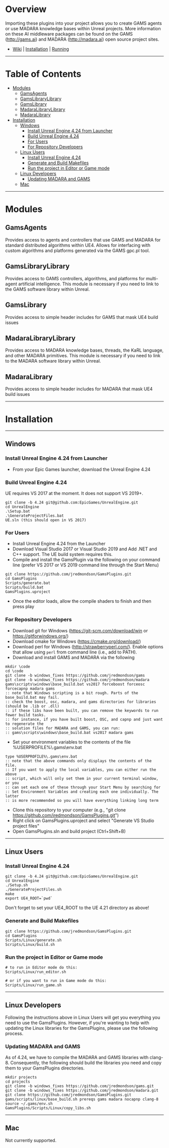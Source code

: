 # Overview

Importing these plugins into your project allows you to create
GAMS agents or use MADARA knowledge bases within Unreal projects.
More information on these AI middleware packages can be found on
the GAMS (http://gams.ai) and MADARA (http://madara.ai) open source
project sites.

* [Wiki](https://github.com/jredmondson/GamsPlugins/wiki) | [Installation](https://github.com/jredmondson/GamsPlugins/wiki/Installation) | [Running](https://github.com/jredmondson/GamsPlugins/wiki/RunningSimulations)

---

# Table of Contents

  * [Modules](#modules)
    * [GamsAgents](#gamsagents)
    * [GamsLibraryLibrary](#gamslibrarylibrary)
    * [GamsLibrary](#gamslibrary)
    * [MadaraLibraryLibrary](#madaralibrarylibrary)
    * [MadaraLibrary](#madaralibrary)
  * [Installation](#installation)
    * [Windows](#windows)
      * [Install Unreal Engine 4.24 from Launcher](#install-unreal-engine-424-from-launcher)
      * [Build Unreal Engine 4.24](#build-unreal-engine-424)
      * [For Users](#for-users)
      * [For Repository Developers](#for-repository-developers)
    * [Linux Users](#linux-users)
      * [Install Unreal Engine 4.24](#install-unreal-engine-424)
      * [Generate and Build Makefiles](#generate-and-build-makefiles)
      * [Run the project in Editor or Game mode](#run-the-project-in-editor-or-game-mode)
    * [Linux Developers](#linux-developers)
      * [Updating MADARA and GAMS](#updating-madara-and-gams)
    * [Mac](#mac)
   
---

# Modules

## GamsAgents

Provides access to agents and controllers that use GAMS and MADARA for
standard distributed algorithms within UE4. Allows for interfacing with
custom algorithms and platforms generated via the GAMS gpc.pl tool.

## GamsLibraryLibrary

Provides access to GAMS controllers, algorithms, and platforms for multi-agent
artificial intelligence. This module is necessary if you need to link to the
GAMS software library within Unreal.

## GamsLibrary

Provides access to simple header includes for GAMS that mask UE4 build issues

## MadaraLibraryLibrary

Provides access to MADARA knowledge bases, threads, the KaRL language, and other
MADARA primitives. This module is necessary if you need to link to the
MADARA software library within Unreal.

## MadaraLibrary

Provides access to simple header includes for MADARA that mask UE4 build issues

---

# Installation

---

## Windows

### Install Unreal Engine 4.24 from Launcher
  * From your Epic Games launcher, download the Unreal Engine 4.24
  
### Build Unreal Engine 4.24

UE requires VS 2017 at the moment. It does not support VS 2019+.

```
git clone -b 4.24 git@github.com:EpicGames/UnrealEngine.git
cd UnrealEngine
.\Setup.bat
.\GenerateProjectFiles.bat
UE.sln (this should open in VS 2017)

```

### For Users
  * Install Unreal Engine 4.24 from the Launcher
  * Download Visual Studio 2017 or Visual Studio 2019 and Add .NET and C++ support. The UE build system requires this.
  * Compile and install the GamsPlugin via the following on your command line (prefer VS 2017 or VS 2019 command line through the Start Menu)
```
git clone https://github.com/jredmondson/GamsPlugins.git
cd GamsPlugins
Scripts/generate.bat
Scripts/build.bat
GamsPlugins.uproject
```
  * Once the editor loads, allow the compile shaders to finish and then press play

### For Repository Developers
  * Download git for Windows (https://git-scm.com/download/win or https://gitforwindows.org/)
  * Download cmake for Windows (https://cmake.org/download/)
  * Download perl for Windows (http://strawberryperl.com/). Enable options that allow using `perl` from command line (i.e., add to PATH).
  * Download and install GAMS and MADARA via the following
```
mkdir \code
cd \code
git clone -b windows_fixes https://github.com/jredmondson/gams
git clone -b windows_fixes https://github.com/jredmondson/madara
gams\scripts\windows\base_build.bat vs2017 forceboost forceosc forcecapnp madara gams
:: note that Windows scripting is a bit rough. Parts of the base_build.bat may fail.
:: check the boost, osc, madara, and gams directories for libraries (should be .lib or .dll)
:: if these libs have been built, you can remove the keywords to run fewer build tasks.
:: for instance, if you have built boost, OSC, and capnp and just want to regenerate the
:: solution files for MADARA and GAMS, you can run:
:: gams\scripts\windows\base_build.bat vs2017 madara gams
```
  * Set your environment variables to the contents of the file %USERPROFILE%\\.gams\env.bat
```
type %USERPROFILE%\.gams\env.bat
:: note that the above commands only displays the contents of the file.
:: If you want to apply the local variables, you can either run the above
:: script, which will only set them in your current terminal window, or you
:: can set each one of these through your Start Menu by searching for
:: Set Environment Variables and creating each one individually. The latter
:: is more recommended so you will have everything linking long term
```
  * Clone this repository to your computer (e.g., "git clone https://github.com/jredmondson/GamsPlugins.git")
  * Right click on GamsPlugins.uproject and select "Generate VS Studio project files"
  * Open GamsPlugins.sln and build project (Ctrl+Shift+B)

---

## Linux Users


### Install Unreal Engine 4.24
```
git clone -b 4.24 git@github.com:EpicGames/UnrealEngine.git
cd UnrealEngine
./Setup.sh
./GenerateProjectFiles.sh
make
export UE4_ROOT=`pwd`
```

Don't forget to set your UE4_ROOT to the UE 4.21 directory as above!

### Generate and Build Makefiles
```
git clone https://github.com/jredmondson/GamsPlugins.git
cd GamsPlugins
Scripts/Linux/generate.sh
Scripts/Linux/build.sh
```

### Run the project in Editor or Game mode
```
# to run in Editor mode do this:
Scripts/Linux/run_editor.sh

# or if you want to run in Game mode do this:
Scripts/Linux/run_game.sh
```

---

## Linux Developers

Following the instructions above in Linux Users will get you everything you need to use the GamsPlugins. However, if you're wanting to help with updating the Linux libraries for the GamsPlugins, please use the following process.

### Updating MADARA and GAMS

As of 4.24, we have to compile the MADARA and GAMS libraries with clang-8. Consequently, the following should build the libraries you need and copy them to your GamsPlugins directories.

```
mkdir projects
cd projects
git clone -b windows_fixes https://github.com/jredmondson/gams.git
git clone -b windows_fixes https://github.com/jredmondson/madara.git
git clone https://github.com/jredmondson/GamsPlugins.git
gams/scripts/linux/base_build.sh prereqs gams madara nocapnp clang-8
source ~/.gams/env.sh
GamsPlugins/Scripts/Linux/copy_libs.sh
```

---

## Mac

Not currently supported.
